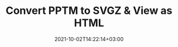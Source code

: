 ---
############################# Static ############################
layout: "autogen"
date: 2021-10-02T14:22:14+03:00
draft: false
path: "total/net/conversion/pptm-to-svgz/"

############################# Head ############################
head_title: "Convert PPTM to SVGZ in C# VB.NET & View as HTML"
head_description: "Code example to convert PPTM to SVGZ and 100+ other file formats in .NET (C#, VB.NET, ASP.NET & .NET Core) applications. Display the Converted SVGZ document as HTML viewer."

############################# Header ############################
title: "Convert PPTM to SVGZ & View as HTML"
description: "Programmatically convert PPTM to SVGZ in .NET applications using flexible options to customize the resultant document. Convert the complete document or specific pages based on page numbers or selective page ranges using the .NET document conversion library."

############################# SubMenu ############################
submenu:
    enable: false

############################# Content ############################
content:
    enable: true
    block:
    - title_left: "PPTM to SVGZ Conversion in C# .NET"
      content_left: |
          PPTM to SVGZ file conversion using C#. Add watermark and view the converted document as HTML without using any external software.

          -   Create **Converter** object to convert PPTM document
          -   Set the convert options for SVGZ format
          -   Call **Convert** method of **Converter** class instance for conversion to SVGZ
          -   Set options for HTML viewer
          -   Create **Viewer** object to view converted SVGZ as HTML
          
      title_right: "Convert Whole Document or Specific Pages"
      content_right: |
          You require `GroupDocs.Conversion` & `GroupDocs.Viewer` namespaces to convert between a wide range of popular document types such as PDF, Microsoft Word, Excel, PowerPoint, Project, Outlook, HTML, diagrams and image file formats. Explore other [.NET APIs for Office documents](https://products.conholdate.com/total/net/) as offered by Conholdate.Total.
          
          Get the respective assembly files from the [downloads](https://downloads.conholdate.com/total/net) or fetch the whole package from [Nuget](https://www.nuget.org/packages/Conholdate.Total/) to add 'Conholdate.Total` directly in your workspace.
          
      code: |
          ```cs {linenos=false}
          // Convert PPTM to SVGZ using GroupDocs.Conversion API
          // Create Converter object to convert PPTM document
          using (Converter converter = new Converter("input.pptm"))
          {
              // set the convert options for SVGZ format
              var convertOptions = converter.GetPossibleConversions()["svgz"].ConvertOptions;

              // convert to SVGZ format
              converter.Convert("output.svgz", convertOptions);
          }

          // Set options for HTML viewer
          HtmlViewOptions viewOptions = HtmlViewOptions.ForEmbeddedResources("output{0}.html");

          // Create Viewer object to view converted SVGZ as HTML
          using (Viewer viewer = new Viewer("output.svgz"))
          {
              viewer.View(viewOptions);
          }
          ```
    - title_left: "Add Watermark to Converted SVGZ in C#"
      content_left: |
          Accurately convert documents (PPTM to SVGZ) exactly as the original file and apply text or image watermarks to the converted document pages using C# .NET.

          -   Create **Converter** object to convert PPTM document
          -   Create new instance of **WatermarkOptions** class
          -   Specify watermark properties (color, width, text, image etc)
          -   Instantiate the proper **ConvertOptions** class
          -   Set **Watermark** property of the **ConvertOptions** instance
          -   Call **Convert** method of **Converter** class instance for conversion to SVGZ
        
      title_right: "Source Document Information Extraction"
      content_right: |
          The documents information extraction feature not only allows getting the basic information about the source document file but it also supports extracting some valuable file-format specific information such as project start and end dates of a Microsoft Project file, any printing restrictions on a PDF document, list of folders enclosed in an Outlook data file etc. 

          Convert popular document file formats on different operating systems such as Windows, Linux or macOS while using platforms such as Windows Azure, Mono and Xamarin.
          
      code: |
          ```cs {linenos=false}
          // Create Converter object to convert PPTM document
          using (Converter converter = new Converter("input.pptm"))
          {
              // Create new instance of WatermarkOptions class
              WatermarkOptions watermark = new WatermarkOptions
              {
                  Text = "Sample watermark",
                  Color = Color.Red,
                  Width = 100,
                  Height = 100,
                  Background = true
              };

              // Instantiate the proper ConvertOptions class
              PdfConvertOptions options = new PdfConvertOptions
              {
                  Watermark = watermark
              };

              // convert to SVGZ format
              converter.Convert("output.svgz", options);
          }
          ```
############################# About Formats ############################
about_formats:
    enable: false
############################# More Formats ############################
more_formats:
    enable: true
    auto: false
    other_out_formats: PDF DOCX DOT DOTX DOTM TXT RTF HTML MHTML XLS XLSX XLSM XLT XLTX XLTM CSV DIF PPT PPTX PPS PPSX POT POTX POTM ODT OTT OTP ODP ODS EMZ WMZ SVGZ TEX DCM WMF BMP PNG GIF JPEG TIFF
############################# Back to top ###############################
back_to_top:
  enable: true
---